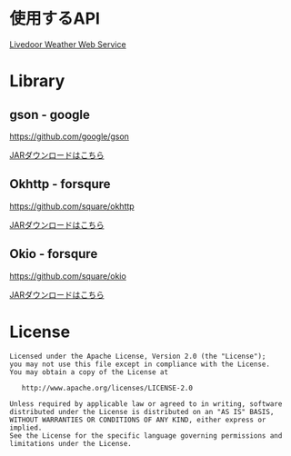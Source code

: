 # 使用するAPI
[Livedoor Weather Web Service](http://weather.livedoor.com/weather_hacks/webservice)


# Library
## gson - google
https://github.com/google/gson

[JARダウンロードはこちら](http://repo1.maven.org/maven2/com/google/code/gson/gson/2.8.0/gson-2.8.0.jar)


## Okhttp - forsqure
https://github.com/square/okhttp

[JARダウンロードはこちら](https://search.maven.org/remote_content?g=com.squareup.okhttp3&a=okhttp&v=LATEST)

## Okio - forsqure
https://github.com/square/okio

[JARダウンロードはこちら](https://search.maven.org/remote_content?g=com.squareup.okio&a=okio&v=LATEST)

# License
```
Licensed under the Apache License, Version 2.0 (the "License");
you may not use this file except in compliance with the License.
You may obtain a copy of the License at

   http://www.apache.org/licenses/LICENSE-2.0

Unless required by applicable law or agreed to in writing, software
distributed under the License is distributed on an "AS IS" BASIS,
WITHOUT WARRANTIES OR CONDITIONS OF ANY KIND, either express or implied.
See the License for the specific language governing permissions and
limitations under the License.
```
